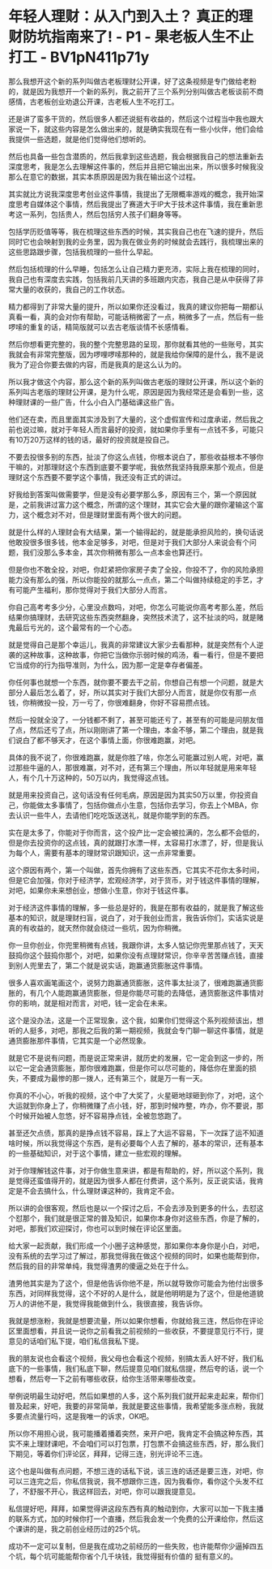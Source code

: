 # 年轻人理财：从入门到入土？ 真正的理财防坑指南来了! - P1 - 果老板人生不止打工 - BV1pN411p71y

那么我想开这个新的系列叫做古老板理财公开课，好了这条视频是专门做给老粉的，就是因为我想开一个新的系列，我之前开了三个系列分别叫做古老板谈前不商感情，古老板创业劝退公开课，古老板人生不吃打工。

还是讲了蛮多干货的，然后很多人都还说挺有收益的，然后这个过程当中我也跟大家说一下，就这些内容是怎么做出来的，就是确实我现在有一些小伙伴，他们会给我提供一些选题，就是他们觉得他们想听的。

然后也具备一些包含潜质的，然后我拿到这些选题，我会根据我自己的想法重新去深度思考，我是怎么去理解这件事的，然后并且把它输出出来，所以很多时候我没那么在意它的数据，其实本质原因是因为我在输出这个过程。

其实就比方说我深度思考创业这件事情，我提出了无限概率游戏的概念，我开始深度思考自媒体这个事情，然后我提出了赛道大于IP大于技术这件事情，我在重新思考这一系列，包括贵人，然后包括穷人孩子们翻身等等。

包括学历贬值等等，我在梳理这些东西的时候，其实我自己也在飞速的提升，然后同时它也会映射到我的业务里，因为我在做业务的时候就会去践行，我梳理出来的这些思路跟步骤，包括我梳理的一些什么早起。

然后包括梳理的什么早睡，包括怎么让自己精力更充沛，实际上我在梳理的同时，我自己也有深度去实践，包括我前几天讲的多班跟内灾态，我自己是从中获得了非常大量的收获的，我自己的工作状态。

精力都得到了非常大量的提升，所以如果你还没看过，我真的建议你把每一期都认真看一看，真的会对你有帮助，可能话稍微密了一点，稍微多了一点，然后有一些啰嗦的重复的话，精简版就可以去古老版谈情不长感情看。

然后你想看更完整的，我的整个完整思路的呈现，那你就看其他的一些账号，其实我就会有非常完整版，因为啰哩啰嗦那种的，就是我给你保障的是什么，我不是说我为了迎合你要去做的内容，而是我真的是这么认为的。

所以我才做这个内容，那么这个新的系列叫做古老版的理财公开课，所以这个新的系列叫古老版的理财公开课，是为什么呢，原因是因为我经常还是会看到一些，这种理财课的一些广告，什么小白入门基础课这些广告。

他们还在卖，而且里面其实涉及到了大量的，这个虚假宣传和过度承诺，然后我之前也说过嘛，就对于年轻人而言最好的投资，就如果你手里有一点钱不多，可能只有10万20万这样的钱的话，最好的投资就是投自己。

不要去投很多别的东西，扯淡了你这么点钱，你根本说白了，那些收益根本不够你干嘛的，对那理财这个东西到底要不要学呢，我依然我坚持我原来那个观点，但是理财这个东西要不要学这个事情，我还没有正式的讲过。

好我给到答案叫做需要学，但是没有必要学那么多，原因有三个，第一个原因就是，之前我讲过富力这个概念，所谓的这个理财，其实它会大量的跟你灌输这个富力，这个概念对不对，但是理财里面有两个很大的问题。

就是什么样的人理财会有大结果，第一个输得起的，就是能承担风险的，换句话说他敢投很多很多钱，他本金足够多，对吧，但是对于我们大部分人来说会有个问题，我们没那么多本金，其次你稍微有那么一点本金也算还行。

但是你也不敢全投，对吧，你赶紧把你家房子卖了全投，你投不了，你的风险承担能力没有那么的强，所以你能投的就那么一点点，第二个叫做持续稳定的手艺，才有可能产生福利，那你觉得对于我们大部分人而言。

你自己高考考多少分，心里没点数吗，对吧，你怎么可能说你高考考那么差，然后结果你搞理财，去研究这些东西突然翻身，突然技术流了，这不扯淡的吗，就是赌鬼最后亏光的，这个最常有的一个心态。

就是觉得自己是那个幸运儿，我真的非常建议大家少去看那种，就是突然有个人逆袭的这种故事，这种故事，你把它当做你示弱时候的鸡汤，看一看行，但是不要把它当成你的行为指导准则，为什么，因为那一定是幸存者偏差。

你任何事也就想一个东西，就你要不要去干之前，你想自己有想一个问题，就是大部分人最后怎么着了，好，所以其实对于我们大部分人而言，就是你仅有那一点钱，你稍微投一投，万一亏了，你很难翻身，你好不容易攒点钱。

然后一投就全没了，一分钱都不剩了，甚至可能还亏了，甚至有的可能是问朋友借了点，然后还亏了点，所以刚刚讲了第一个理由，本金不够，第二个理由，就是我们说白了都不够天才，在这个事情上面，你很难跑赢，对吧。

具体的我不说了，你很难跑赢，就是你胜了啥，你怎么可能赢过别人呢，对吧，赢过那些牛逼的人，那很难赢，对不对，还有第三个理由，所以年轻就是用来年轻人，有个几十万这种的，50万以内，我觉得这点钱。

就是用来投资自己，这句话没有任何毛病，原因是因为其实50万以里，你投资自己，你能做太多事情了，包括你做点小生意，包括你去学习，你去上个MBA，你去认识一些牛人，去请他们吃吃饭送送礼，就是你能学到的东西。

实在是太多了，你能对于你而言，这个投产比一定会被拉满的，怎么都不会低的，但是你去投资你的这点钱，真的就跟打水漂一样，太容易打水漂了，好，但是我认为每个人，需要有基本的理财常识跟知识，这一点非常重要。

这个原因有两个，第一个叫做，首先你拥有了这些东西，它其实不花你太多时间，但是它会加强，你对于经济学，宏观经济学，对于货币，对于钱这件事情的理解，对吧，如果你未来想创业，想做小生意，你对于钱这件事。

对于经济这件事情的理解，多一些总是好的，我是在那有收益的，就是我了解这些基本的知识，就是理财扫盲，说白了，对于我创业而言，我告诉你们，实话实说是真的有收益的，就天然你就会绕过一些坑，因为你稍微。

你一旦你创业，你兜里稍微有点钱，我跟你讲，太多人惦记你兜里那点钱了，天天鼓捣你这个鼓捣你那个，对吧，如果你没有点理财常识，你辛辛苦苦赚点钱，直接到别人兜里去了，第二个就是说实话，跑赢通货膨胀这件事情。

很多人喜欢画笔画这个，说努力跑赢通货膨胀，这件事太扯淡了，很难跑赢通货膨胀的，有几个人能跑赢通货膨胀，但是你能尽可能的去降低，通货膨胀这件事情对你的影响，就是相对而言，对吧，钱一定会在未来。

这个是没办法，这是一个正常现象，这个我，如果你们觉得这个系列视频该出，想听的人挺多，对吧，那我之后我的第一期视频，我就会专门聊一聊这件事情，就是通货膨胀那件事情，它其实是一个必然现象。

就是它不是说有问题，而是说正常来讲，就历史的发展，它一定会到这一步的，所以它一定会通货膨胀，那你很难跑赢，但是你可以尽可能的，降低你在里面的损失，不要成为最惨的那一拨人，还有第三个，就是万一有一天。

你真的不小心，听我的视频，这个中了大奖了，火星砸地球砸到你了，对吧，这个大运就到你身上了，你稍微赚了点小钱，好，那到时候咋整，咋办，你不要说，那个时候开始被人忽悠，好不容易挣点钱，全被忽悠跑了。

甚至还欠点债，那真的是挣点钱不容易，踩上了大运不容易，下一次踩了运不知道啥时候，所以我觉得这个东西，是有必要每个人去了解的，基本的常识，还有基本的一些基础知识，对于这个事情，建立一些宏观的理解。

对于你理解钱这件事，对于你做生意来讲，都是有帮助的，好，所以这个系列，我是觉得还蛮值得开的，就是因为很多人都在付费讲，这个系列，反正说实话，我肯定是不会去搞什么，什么理财课这种的，我肯定不会。

所以讲的会很客观，然后也是以一个探讨之后，不会去涉及到更多的什么，去怼这个怼那个，我们就是很正常的普及知识，如果你本身你对这些东西，你是了解的，对吧，那我们欢迎探讨，你也可以到时候在评论区里面。

给大家一起贡献，我们形成一个小圈子这种感觉，那如果你本身你是小白，对吧，没有系统的去学习过了解过，那我觉得我在做这个视频的同时，如果也能帮到你，然后我的目的非常单纯，我觉得渣男的傻逼之处在于什么。

渣男他其实是为了这个，但是他告诉你他不是，所以就导致你可能会为他付出很多东西，对同样我觉得，这个不好的人是什么，就是他明明是为了这个，但是他道貌万人的讲他不是，我觉得我能做到什么，我很直接，我告诉你。

我就是想涨粉，我就是想要流量，所以如果你想看，你就给我三连，然后你在评论区里面想看，并且说一说你之前看我之前视频的一些收获，不要提意见行不行，提意见的话咱们私下提，咱们私信我私下提。

我的朋友说也会看这个视频，我父母也会看这个视频，别搞太丢人好不好，我们私底下的一些事情，我们私底下聊，然后提意见咱们就私信提，然后夸的话，说一个想看，然后夸一下之前有哪些收获，给你生活带来哪些改变。

举例说明最生动好吧，然后如果想的人多，这个系列我们就开起来走起来，帮你们普及起来，好吧，我要的非常简单，我就是要这些事情，我希望能多涨点粉，我就多要点流量行吗，这是我唯一的诉求，OK吧。

所以你不用担心说，我可能播着播着突然，来开户吧，我肯定不会搞这种东西，其实不来上理财课吧，不会咱们可以打包票，打包票不会搞这些东西，好，那么我们下期见，等着你们评论区，拜拜，记得三连，别光评论不三连。

这个也是叫做有点问题，不想三连的话私下说，该三连的话还是要三连，对吧，你可以三连完之后，你私信我说，我不想跟你三连，因为我看你，看你这个头发不红了，不舒服不开心，我这样回去，对吧，你可以跟我提意见。

私信提好吧，拜拜，如果觉得讲这段东西有真的触动到你，大家可以加一下我主播的联系方式，加的时候你打一个直播，然后我会发一个免费的公开课给你，然后这个课讲的是，我之前创业经历过的25个坑。

成功不一定可以复制，但是我在成功之前经历的一些失败，也许能帮你少逼掉四五个坑，每个坑可能能帮你省个几千块钱，我觉得挺有价值的 挺有意义的。

